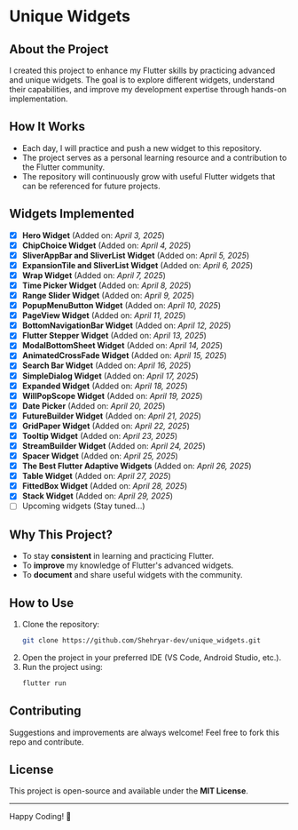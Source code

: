 # Unique Widgets

## About the Project
I created this project to enhance my Flutter skills by practicing advanced and unique widgets. The goal is to explore different widgets, understand their capabilities, and improve my development expertise through hands-on implementation.

## How It Works
- Each day, I will practice and push a new widget to this repository.
- The project serves as a personal learning resource and a contribution to the Flutter community.
- The repository will continuously grow with useful Flutter widgets that can be referenced for future projects.

## Widgets Implemented
- [x] **Hero Widget** (Added on: *April 3, 2025*)
- [x] **ChipChoice Widget** (Added on: *April 4, 2025*)
- [x] **SliverAppBar and SliverList Widget** (Added on: *April 5, 2025*)
- [x] **ExpansionTile and SliverList Widget** (Added on: *April 6, 2025*)
- [x] **Wrap Widget** (Added on: *April 7, 2025*)
- [x] **Time Picker Widget** (Added on: *April 8, 2025*)
- [x] **Range Slider Widget** (Added on: *April 9, 2025*)
- [x] **PopupMenuButton Widget** (Added on: *April 10, 2025*)
- [x] **PageView Widget** (Added on: *April 11, 2025*)
- [x] **BottomNavigationBar  Widget** (Added on: *April 12, 2025*)
- [x] **Flutter Stepper Widget** (Added on: *April 13, 2025*)
- [x] **ModalBottomSheet Widget** (Added on: *April 14, 2025*)  
- [x] **AnimatedCrossFade Widget** (Added on: *April 15, 2025*)
- [x] **Search Bar Widget** (Added on: *April 16, 2025*) 
- [x] **SimpleDialog Widget** (Added on: *April 17, 2025*) 
- [x] **Expanded Widget** (Added on: *April 18, 2025*)
- [x] **WillPopScope Widget** (Added on: *April 19, 2025*)
- [x] **Date Picker** (Added on: *April 20, 2025*)
- [x] **FutureBuilder Widget** (Added on: *April 21, 2025*)
- [x] **GridPaper Widget** (Added on: *April 22, 2025*)
- [x] **Tooltip Widget** (Added on: *April 23, 2025*)
- [x] **StreamBuilder Widget** (Added on: *April 24, 2025*)
- [x] **Spacer Widget** (Added on: *April 25, 2025*)
- [x] **The Best Flutter Adaptive Widgets** (Added on: *April 26, 2025*)
- [x] **Table Widget** (Added on: *April 27, 2025*) 
- [x] **FittedBox Widget** (Added on: *April 28, 2025*)
- [x] **Stack Widget** (Added on: *April 29, 2025*)
- [ ] Upcoming widgets (Stay tuned...)

## Why This Project?
- To stay **consistent** in learning and practicing Flutter.
- To **improve** my knowledge of Flutter's advanced widgets.
- To **document** and share useful widgets with the community.

## How to Use
1. Clone the repository:
   ```sh
   git clone https://github.com/Shehryar-dev/unique_widgets.git
   ```
2. Open the project in your preferred IDE (VS Code, Android Studio, etc.).
3. Run the project using:
   ```sh
   flutter run
   ```

## Contributing
Suggestions and improvements are always welcome! Feel free to fork this repo and contribute.

## License
This project is open-source and available under the **MIT License**.

---
Happy Coding! 🚀
